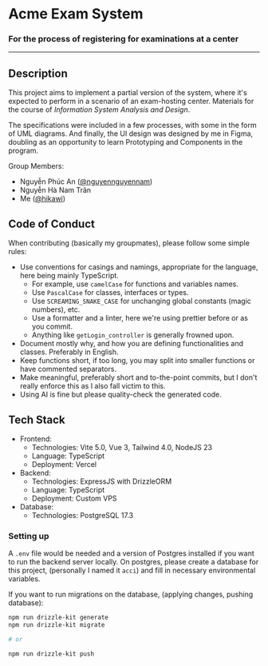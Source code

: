 # Acme Exam System

### For the process of registering for examinations at a center

---

## Description

This project aims to implement a partial version of the system, where it's expected to perform in a scenario of an exam-hosting center. Materials for the course of _Information System Analysis and Design_.

The specifications were included in a few processes, with some in the form of UML diagrams. And finally, the UI design was designed by me in Figma, doubling as an opportunity to learn Prototyping and Components in the program.

Group Members:

- Nguyễn Phúc An ([@nguyennguyennam](https://github.com/nguyennguyennam))
- Nguyễn Hà Nam Trân
- Me ([@hikawi](https://github.com/hikawi))

## Code of Conduct

When contributing (basically my groupmates), please follow some simple rules:

- Use conventions for casings and namings, appropriate for the language, here being mainly TypeScript.
  - For example, use `camelCase` for functions and variables names.
  - Use `PascalCase` for classes, interfaces or types.
  - Use `SCREAMING_SNAKE_CASE` for unchanging global constants (magic numbers), etc.
  - Use a formatter and a linter, here we're using prettier before or as you commit.
  - Anything like `getLogin_controller` is generally frowned upon.
- Document mostly why, and how you are defining functionalities and classes. Preferably in English.
- Keep functions short, if too long, you may split into smaller functions or have commented separators.
- Make meaningful, preferably short and to-the-point commits, but I don't really enforce this as I also fall victim to this.
- Using AI is fine but please quality-check the generated code.

## Tech Stack

- Frontend:
  - Technologies: Vite 5.0, Vue 3, Tailwind 4.0, NodeJS 23
  - Language: TypeScript
  - Deployment: Vercel
- Backend:
  - Technologies: ExpressJS with DrizzleORM
  - Language: TypeScript
  - Deployment: Custom VPS
- Database:
  - Technologies: PostgreSQL 17.3

### Setting up

A `.env` file would be needed and a version of Postgres installed if you want to run the backend server locally. On postgres, please create a database for this project, (personally I named it `acci`) and fill in necessary environmental variables.

If you want to run migrations on the database, (applying changes, pushing database):

```bash
npm run drizzle-kit generate
npm run drizzle-kit migrate

# or

npm run drizzle-kit push
```
